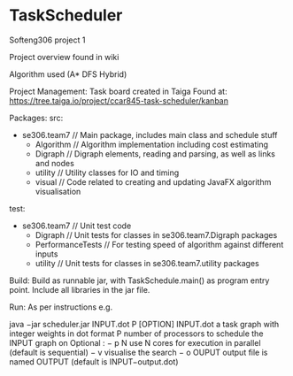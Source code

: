 # TaskScheduler
Softeng306 project 1

Project overview found in wiki

Algorithm used (A* DFS Hybrid)

Project Management:
Task board created in Taiga
Found at:
https://tree.taiga.io/project/ccar845-task-scheduler/kanban

Packages:
src:
+ se306.team7 // Main package, includes main class and schedule stuff
    + Algorithm // Algorithm implementation including cost estimating
    + Digraph // Digraph elements, reading and parsing, as well as links and nodes
    + utility // Utility classes for IO and timing
    + visual // Code related to creating and updating JavaFX algorithm visualisation

test:
+ se306.team7 // Unit test code
    + Digraph // Unit tests for classes in se306.team7.Digraph packages
    + PerformanceTests // For testing speed of algorithm against different inputs
    + utility // Unit tests for classes in se306.team7.utility packages

Build:
Build as runnable jar, with TaskSchedule.main() as program entry point.
Include all libraries in the jar file.

Run:
As per instructions e.g.

java −jar scheduler.jar INPUT.dot P [OPTION]
    INPUT.dot a task graph with integer weights in dot format
    P number of processors to schedule the INPUT graph on
    Optional :
    − p N use N cores for execution in parallel (default is sequential)
    − v visualise the search
    − o OUPUT output file is named OUTPUT (default is INPUT−output.dot)


